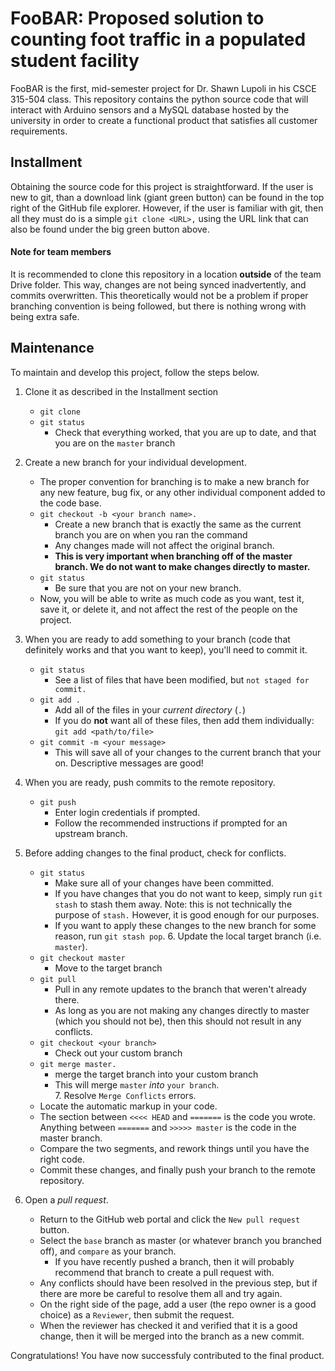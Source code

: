 # FooBAR: Proposed solution to counting foot traffic in a populated student facility

FooBAR is the first, mid-semester project for Dr. Shawn Lupoli in his CSCE 315-504 class. This repository contains the python source code that will interact with Arduino sensors and a MySQL database hosted by the university in order to create a functional product that satisfies all customer requirements.

## Installment
Obtaining the source code for this project is straightforward. If the user is new to git, than a download link (giant green button) can be found in the top right of the GitHub file explorer. However, if the user is familiar with git, then all they must do is a simple `git clone <URL>,` using the URL link that can also be found under the big green button above.

#### Note for team members
It is recommended to clone this repository in a location <b>outside</b> of the team Drive folder. This way, changes are not being synced inadvertently, and commits overwritten. This theoretically would not be a problem if proper branching convention is being followed, but there is nothing wrong with being extra safe.

## Maintenance
   To maintain and develop this project, follow the steps below.
   1. Clone it as described in the Installment section
      * `git clone`
      * `git status`
         * Check that everything worked, that you are up to date, and that you are on the `master` branch

   2. Create a new branch for your individual development.<br/>
      * The proper convention for branching is to make a new branch for any new feature, bug fix, or any other individual component added to the code base.<br/>
      * `git checkout -b <your branch name>.`
         * Create a new branch that is exactly the same as the current branch you are on when you ran the command
         * Any changes made will not affect the original branch. 
         * <b> This is very important when branching off of the master branch. We do not want to make changes directly to master. </b> 
      * `git status` 
         * Be sure that you are not on your new branch. 
      * Now, you will be able to write as much code as you want, test it, save it, or delete it, and not affect the rest of the people on the project. <br/>
   3. When you are ready to add something to your branch (code that definitely works and that you want to keep), you'll need to commit it.
      * `git status`
         * See a list of files that have been modified, but `not staged for commit.` 
      * `git add .` 
         * Add all of the files in your <i>current directory</i> (`.`) 
         * If you do <b>not</b> want all of these files, then add them individually: 
               `git add <path/to/file>`<br/>
      * `git commit -m <your message>`
         * This will save all of your changes to the current branch that your on. Descriptive messages are good!
   4. When you are ready, push commits to the remote repository.
      * `git push` 
         * Enter login credentials if prompted.
         * Follow the recommended instructions if prompted for an upstream branch.<br/>
   5. Before adding changes to the final product, check for conflicts.
      * `git status`
         * Make sure all of your changes have been committed.
         * If you have changes that you do not want to keep, simply run `git stash` to stash them away. Note: this is not technically the purpose of `stash.` However, it is good enough for our purposes. 
         * If you want to apply these changes to the new branch for some reason, run `git stash pop`. 
    6. Update the local target branch (i.e. `master`).
       * `git checkout master`
          * Move to the target branch
       * `git pull`
          * Pull in any remote updates to the branch that weren't already there.
          * As long as you are not making any changes directly to master (which you should not be), then this should not result in any conflicts. 
       * `git checkout <your branch>`
          * Check out your custom branch
       * `git merge master.`
          * merge the target branch into your custom branch 
          * This will merge `master` <i>into</i> `your branch`.<br/>
    7. Resolve `Merge Conflicts` errors.
       * Locate the automatic markup in your code. 
       * The section between `<<<< HEAD` and `=======` is the code you wrote. Anything between `=======` and `>>>>> master` is the code in the master branch.
       * Compare the two segments, and rework things until you have the right code. 
       * Commit these changes, and finally push your branch to the remote repository.
   8. Open a <i>pull request</i>. 
      * Return to the GitHub web portal and click the `New pull request` button. 
      * Select the `base` branch as master (or whatever branch you branched off), and `compare` as your branch.
         * If you have recently pushed a branch, then it will probably recommend that branch to create a pull request with.
      * Any conflicts should have been resolved in the previous step, but if there are more be careful to resolve them all and try again. 
      * On the right side of the page, add a user (the repo owner is a good choice) as a `Reviewer`, then submit the request. 
      * When the reviewer has checked it and verified that it is a good change, then it will be merged into the branch as a new commit. 
      
Congratulations! You have now successfuly contributed to the final product.
